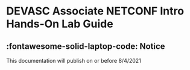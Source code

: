 # DEVASC Associate NETCONF Intro Hands-On Lab Guide

## :fontawesome-solid-laptop-code: Notice

This documentation will publish on or before 8/4/2021
